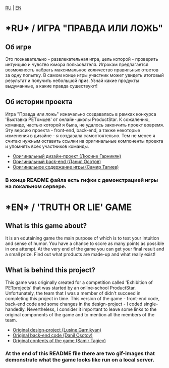 <a href="ru">RU</a> | <a href="en">EN</a>
<h1 id="ru"><b>*RU* / ИГРА "ПРАВДА ИЛИ ЛОЖЬ"</b></h1>
<h2>Об игре</h2>
<p>Это познавательно - развлекательная игра, цель которой - проверить интуицию и чувство юмора пользователя. Игрокам предлагается возможность набрать максимальное количество правильных ответов за одну попытку. В самом конце игры участник может увидеть итоговый результат и получить небольшой приз. Узнай какие продукты выдуманные, а какие правда существуют!</p>
<h2>Об истории проекта</h2>
<p>Игра "Правда или ложь" изначально создавалась в рамках конкурса 'Выставка PETомцев' от онлайн-школы ProductStar. К сожалению, команде, частью которой я была, не удалось закончить проект вовремя. Эту версию проекта - front-end, back-end, а также некоторые изменения в дизайне - я создавала самостоятельно. Тем не менее я считаю нужным оставить ссылки на оригинальные компоненты проекта и упомнять всех участников команды.</p>
<ul>
  <li><a href="https://www.figma.com/design/Aiw9hQidfd019uRZwCxCu9/%D0%B8%D0%B3%D1%80%D0%B0?node-id=233-810&t=cwObnYgXh9k1HN3l-1">Оригинальный дизайн-проект (Люсине Гарникян)</a></li>
  <li><a href="https://github.com/Bounty2049/game_backend">Оригинальный back-end (Данил Осотов)</a></li>
  <li><a href="https://docs.google.com/spreadsheets/d/1yiXrIgpqmw3T9MTWZld9QOT0sKCiGfKelvem-FSw4WA/edit?gid=0#gid=0">Оригинальное содержание игры (Самир Тагиев)</a></li>
</ul>
<h3>В конце README файла есть гифки с демонстрацией игры на локальном сервере.</h3>

<h1 id="en"><b>*EN* / 'TRUTH OR LIE' GAME</b></h1>
<h2>What is this game about?</h2>
<p>It is an edutaining game the main purpose of which is to test your intuition and sense of humor. You have a chance to score as many points as possible in one attempt. At the very end of the game you can get your final result and a small prize. Find out what products are made-up and what really exist!</p>
<h2>What is behind this project?</h2>
<p>This game was originally created for a competition called 'Exhibition of PETprojects' that was started by an online-school ProductStar. Unfortunately, the team that I was a member of  didn't succeed in completing this project in time. This version of the game - front-end code, back-end code and some changes in the design-project - I coded single-handedly. Nevertheless, I consider it important to leave some links to the original components of the game and to mention all the members of the team.</p>
<ul>
  <li><a href="https://www.figma.com/design/Aiw9hQidfd019uRZwCxCu9/%D0%B8%D0%B3%D1%80%D0%B0?node-id=233-810&t=cwObnYgXh9k1HN3l-1">Original design-project (Lusine Garnikyan)</a></li>
  <li><a href="https://github.com/Bounty2049/game_backend">Original back-end code (Danil Osotov)</a></li>
  <li><a href="https://docs.google.com/spreadsheets/d/1yiXrIgpqmw3T9MTWZld9QOT0sKCiGfKelvem-FSw4WA/edit?gid=0#gid=0">Original contents of the game (Samir Tagiev)</a></li>
</ul>
<h3>At the end of this README file there are two gif-images that demonstrate what the game looks like run on a local server.</h3>

